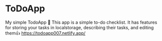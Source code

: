 # ToDoApp
My simple TodoApp 📝 This app is a simple to-do checklist. It has features for storing your tasks in localstorage, describing their tasks, and editing them👍
https://todoapp007.netlify.app/
